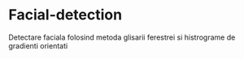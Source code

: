 # Facial-detection
Detectare faciala folosind metoda glisarii ferestrei si histrograme de gradienti orientati
